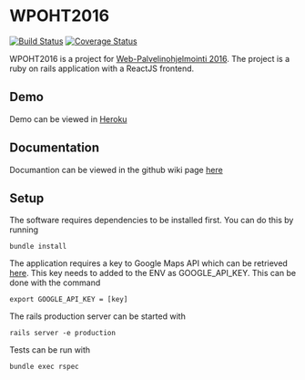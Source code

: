 # WPOHT2016

[![Build Status](https://travis-ci.org/makeus/WPOHT2016.svg?branch=master)](https://travis-ci.org/makeus/WPOHT2016)
[![Coverage Status](https://coveralls.io/repos/github/makeus/WPOHT2016/badge.svg?branch=master)](https://coveralls.io/github/makeus/WPOHT2016?branch=master)

WPOHT2016 is a project for [Web-Palvelinohjelmointi 2016](https://github.com/mluukkai/WebPalvelinohjelmointi2016/wiki/projekti). The project is a ruby on rails application with a ReactJS frontend.

## Demo

Demo can be viewed in [Heroku](https://wpoht2016.herokuapp.com/)

## Documentation

Documantion can be viewed in the github wiki page [here](https://github.com/makeus/WPOHT2016/wiki)

## Setup

The software requires dependencies to be installed first. You can do this by running

```
bundle install
```

The application requires a key to Google Maps API which can be retrieved [here](https://developers.google.com/maps/documentation/javascript/get-api-key). This key needs to added to the ENV as GOOGLE_API_KEY. This can be done with the command 

```
export GOOGLE_API_KEY = [key]
```

The rails production server can be started with

```
rails server -e production
```

Tests can be run with

```
bundle exec rspec
```
